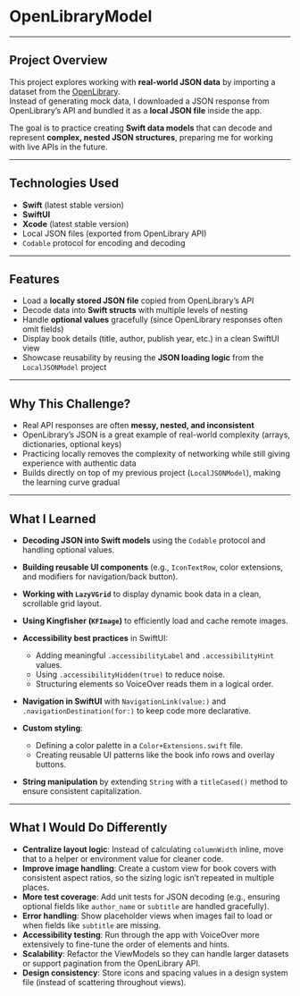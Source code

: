 # OpenLibraryModel

---

## Project Overview
This project explores working with **real-world JSON data** by importing a dataset from the [OpenLibrary](https://openlibrary.org/developers/api).  
Instead of generating mock data, I downloaded a JSON response from OpenLibrary’s API and bundled it as a **local JSON file** inside the app.  

The goal is to practice creating **Swift data models** that can decode and represent **complex, nested JSON structures**, preparing me for working with live APIs in the future.

---

## Technologies Used
- **Swift** (latest stable version)  
- **SwiftUI**  
- **Xcode** (latest stable version)  
- Local JSON files (exported from OpenLibrary API)  
- `Codable` protocol for encoding and decoding  

---

## Features
- Load a **locally stored JSON file** copied from OpenLibrary’s API  
- Decode data into **Swift structs** with multiple levels of nesting  
- Handle **optional values** gracefully (since OpenLibrary responses often omit fields)  
- Display book details (title, author, publish year, etc.) in a clean SwiftUI view  
- Showcase reusability by reusing the **JSON loading logic** from the `LocalJSONModel` project  

---

## Why This Challenge?
- Real API responses are often **messy, nested, and inconsistent**  
- OpenLibrary’s JSON is a great example of real-world complexity (arrays, dictionaries, optional keys)  
- Practicing locally removes the complexity of networking while still giving experience with authentic data  
- Builds directly on top of my previous project (`LocalJSONModel`), making the learning curve gradual  

---

## What I Learned

* **Decoding JSON into Swift models** using the `Codable` protocol and handling optional values.
* **Building reusable UI components** (e.g., `IconTextRow`, color extensions, and modifiers for navigation/back button).
* **Working with `LazyVGrid`** to display dynamic book data in a clean, scrollable grid layout.
* **Using Kingfisher (`KFImage`)** to efficiently load and cache remote images.
* **Accessibility best practices** in SwiftUI:

  * Adding meaningful `.accessibilityLabel` and `.accessibilityHint` values.
  * Using `.accessibilityHidden(true)` to reduce noise.
  * Structuring elements so VoiceOver reads them in a logical order.
  
* **Navigation in SwiftUI** with `NavigationLink(value:)` and `.navigationDestination(for:)` to keep code more declarative.
* **Custom styling**:

  * Defining a color palette in a `Color+Extensions.swift` file.
  * Creating reusable UI patterns like the book info rows and overlay buttons.
  
* **String manipulation** by extending `String` with a `titleCased()` method to ensure consistent capitalization.

---

## What I Would Do Differently

* **Centralize layout logic**: Instead of calculating `columnWidth` inline, move that to a helper or environment value for cleaner code.
* **Improve image handling**: Create a custom view for book covers with consistent aspect ratios, so the sizing logic isn’t repeated in multiple places.
* **More test coverage**: Add unit tests for JSON decoding (e.g., ensuring optional fields like `author_name` or `subtitle` are handled gracefully).
* **Error handling**: Show placeholder views when images fail to load or when fields like `subtitle` are missing.
* **Accessibility testing**: Run through the app with VoiceOver more extensively to fine-tune the order of elements and hints.
* **Scalability**: Refactor the ViewModels so they can handle larger datasets or support pagination from the OpenLibrary API.
* **Design consistency**: Store icons and spacing values in a design system file (instead of scattering throughout views).

